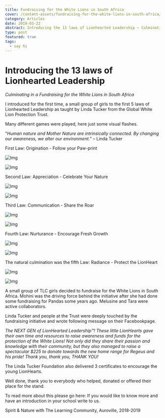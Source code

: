 ```yaml
---
title: Fundraising for the White Lions in South Africa
cover: /content-assets/fundraising-for-the-white-lions-in-south-africa/cover.jpg
category: Articles
date: 2019-03-22
abstract: Introducing the 13 laws of Lionhearted Leadership – Culminating in a Fundraising for the White Lions in South Africa.
type: post
featured: true
tags:
  - say hi
---
```


# Introducing the 13 laws of Lionhearted Leadership

_Culminating in a Fundraising for the White Lions in South Africa_

I introduced for the first time, a small group of girls to the first 5 laws of Lionhearted Leadership as taught by Linda Tucker from the Global White Lion Protection Trust.

Many different games were played, here just some visual flashes.

"_Human nature and Mother Nature are intrinsically connected. By changing our awareness, we alter our environment._" – Linda Tucker

First Law: Origination - Follow your Paw-print

![Img](/content-assets/fundraising-for-the-white-lions-in-south-africa/img2_600X409.jpg)

![Img](/content-assets/dummy_900X900.jpg)

Second Law: Appreciation - Celebrate Your Nature

![Img](/content-assets/fundraising-for-the-white-lions-in-south-africa/img4_600X466.jpg)

![Img](/content-assets/dummy_900X900.jpg)

Third Law: Communication - Share the Roar

![Img](/content-assets/fundraising-for-the-white-lions-in-south-africa/img7_600X451.jpg)

![Img](/content-assets/dummy_900X900.jpg)

Fourth Law: Nurturance - Encourage Fresh Growth

![Img](/content-assets/fundraising-for-the-white-lions-in-south-africa/img1_600X450.jpg)

![Img](/content-assets/dummy_900X900.jpg)

The natural culmination was the fifth Law: Radiance - Protect the LionHeart

![Img](/content-assets/fundraising-for-the-white-lions-in-south-africa/img9_1440X900.jpg)

![Img](/content-assets/dummy_900X900.jpg)

A small group of TLC girls decided to fundraise for the White Lions in South Africa. Mohini was the driving force behind the initiative after she had done some fundraising for Pandas some years ago. Melusine and Tara were active collaborators.

Linda Tucker and people at the Trust were deeply touched by the fundraising initiative and wrote following message on their Facebookpage.

_The NEXT GEN of LionHearted Leadership™!_
_These little LionHearts gave their own time and resources to raise awareness and funds for the protection of the White Lions! Not only did they share their passion and knowledge with their community, but they also managed to raise a spectacular \$225 to donate towards the new home range for Regeus and his pride! Thank you, thank you, THANK YOU!_

The Linda Tucker Foundation also delivered 3 certificates to encourage the young LionHearts.

Well done, thank you to everybody who helped, donated or offered their place for the stand.

To read more about this please go here:
If you would like to know more and have an introduction in your school write to us.

Spirit & Nature with The Learning Community, Auroville, 2018-2019
